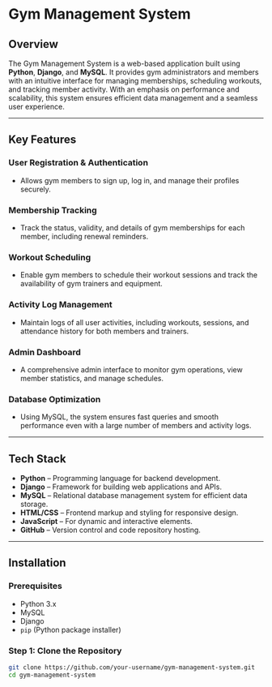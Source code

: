 # **Gym Management System**

## **Overview**
The Gym Management System is a web-based application built using **Python**, **Django**, and **MySQL**. It provides gym administrators and members with an intuitive interface for managing memberships, scheduling workouts, and tracking member activity. With an emphasis on performance and scalability, this system ensures efficient data management and a seamless user experience.

---

## **Key Features**
### **User Registration & Authentication**
- Allows gym members to sign up, log in, and manage their profiles securely.

### **Membership Tracking**
- Track the status, validity, and details of gym memberships for each member, including renewal reminders.

### **Workout Scheduling**
- Enable gym members to schedule their workout sessions and track the availability of gym trainers and equipment.

### **Activity Log Management**
- Maintain logs of all user activities, including workouts, sessions, and attendance history for both members and trainers.

### **Admin Dashboard**
- A comprehensive admin interface to monitor gym operations, view member statistics, and manage schedules.

### **Database Optimization**
- Using MySQL, the system ensures fast queries and smooth performance even with a large number of members and activity logs.

---

## **Tech Stack**
- **Python** – Programming language for backend development.
- **Django** – Framework for building web applications and APIs.
- **MySQL** – Relational database management system for efficient data storage.
- **HTML/CSS** – Frontend markup and styling for responsive design.
- **JavaScript** – For dynamic and interactive elements.
- **GitHub** – Version control and code repository hosting.

---

## **Installation**

### **Prerequisites**
- Python 3.x
- MySQL
- Django
- `pip` (Python package installer)

### **Step 1: Clone the Repository**
```bash
git clone https://github.com/your-username/gym-management-system.git
cd gym-management-system

